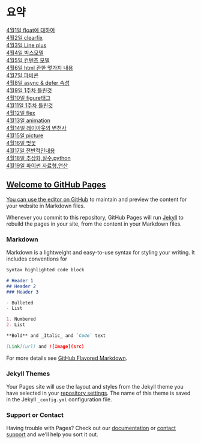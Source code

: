 # 요약
<a href="https://github.com/hbsowo58/FastCampus_Summary/blob/master/README/0401.md"> 4월1일 float에 대하여 <br>
<a href="https://github.com/hbsowo58/FastCampus_Summary/blob/master/README/0402.md"> 4월2일 clearfix  <br>
<a href="https://github.com/hbsowo58/FastCampus_Summary/blob/master/README/0403.md"> 4월3일 Line plus  <br>
<a href="https://github.com/hbsowo58/FastCampus_Summary/blob/master/README/0404.md"> 4월4일 박스모델 <br>
<a href="https://github.com/hbsowo58/FastCampus_Summary/blob/master/README/0405.md"> 4월5일 컨텐츠 모델 <br>
<a href="https://github.com/hbsowo58/FastCampus_Summary/blob/master/README/0406.md"> 4월6일 html 관한 몇가지 내용 <br>
<a href="https://github.com/hbsowo58/FastCampus_Summary/blob/master/README/0407.md"> 4월7일 파비콘 <br>
<a href="https://github.com/hbsowo58/FastCampus_Summary/blob/master/README/0408.md"> 4월8일 async & defer 속성 <br>
<a href="https://github.com/hbsowo58/FastCampus_Summary/blob/master/README/0409.md"> 4월9일 1주차 틀린것  <br>
<a href="https://github.com/hbsowo58/FastCampus_Summary/blob/master/README/0410.md"> 4월10일 figure태그  <br>
<a href="https://github.com/hbsowo58/FastCampus_Summary/blob/master/README/0411.md"> 4월11일 1주차 틀린것  <br>
<a href="https://github.com/hbsowo58/FastCampus_Summary/blob/master/README/0412.md"> 4월12일 flex  <br>
<a href="https://github.com/hbsowo58/FastCampus_Summary/blob/master/README/0413.md"> 4월13일 animation  <br>
<a href="https://github.com/hbsowo58/FastCampus_Summary/blob/master/README/0414.md"> 4월14일 레이아웃의 변천사  <br>
<a href="https://github.com/hbsowo58/FastCampus_Summary/blob/master/README/0415.md"> 4월15일 picture  <br>
<a href="https://github.com/hbsowo58/FastCampus_Summary/blob/master/README/0416.md"> 4월16일 벚꽃 <br>
<a href="https://github.com/hbsowo58/FastCampus_Summary/blob/master/README/0417.md"> 4월17일 전반적인내용 <br>
<a href="https://github.com/hbsowo58/FastCampus_Summary/blob/master/README/0418.md"> 4월18일 추상화,실수,python <br>
<a href="https://github.com/hbsowo58/FastCampus_Summary/blob/master/README/2019-04/0419.md"> 4월19일 파이썬 자료형,연산<br>
   
  
  










## Welcome to GitHub Pages

You can use the [editor on GitHub](https://github.com/hbsowo58/FastCampus_Summary/edit/master/README.md) to maintain and preview the content for your website in Markdown files.

Whenever you commit to this repository, GitHub Pages will run [Jekyll](https://jekyllrb.com/) to rebuild the pages in your site, from the content in your Markdown files.

### Markdown

Markdown is a lightweight and easy-to-use syntax for styling your writing. It includes conventions for

```markdown
Syntax highlighted code block

# Header 1
## Header 2
### Header 3

- Bulleted
- List

1. Numbered
2. List

**Bold** and _Italic_ and `Code` text

[Link](url) and ![Image](src)
```

For more details see [GitHub Flavored Markdown](https://guides.github.com/features/mastering-markdown/).

### Jekyll Themes

Your Pages site will use the layout and styles from the Jekyll theme you have selected in your [repository settings](https://github.com/hbsowo58/FastCampus_Summary/settings). The name of this theme is saved in the Jekyll `_config.yml` configuration file.

### Support or Contact

Having trouble with Pages? Check out our [documentation](https://help.github.com/categories/github-pages-basics/) or [contact support](https://github.com/contact) and we’ll help you sort it out.

